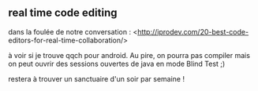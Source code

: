 ## real time code editing



dans la foulée de notre conversation : <http://iprodev.com/20-best-code-
editors-for-real-time-collaboration/>  
  
à voir si je trouve qqch pour android. Au pire, on pourra pas compiler mais on
peut ouvrir des sessions ouvertes de java en mode Blind Test ;)  
  
restera à trouver un sanctuaire d'un soir par semaine !



